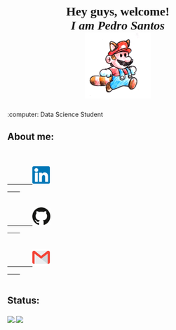 <h1>
	<p align="center" style="font-family:maiandra GD;">
		Hey guys, welcome! <br>
		<i>
			I am Pedro Santos
		</i>
		<br>
			<img align="center" width="150" src="https://github.com/pedrohrnqsantos/pedrohrnqsantos/blob/main/icons%20and%20gifs/run_mario.gif">
	</p>
</h1>
:computer: Data Science Student
<br>
<h2>
	<p>
		About me:	
	</p>
</h2>
<code>
	<a href="https://www.linkedin.com/in/pedrohrnqsantos/">
		<img height="40" src="https://github.com/pedrohrnqsantos/pedrohrnqsantos/blob/main/icons%20and%20gifs/linkedin-icon.svg">
	</a>
</code>
<code>
	<a href="https://github.com/pedrohrnqsantos">
		<img height="40" src="https://github.com/pedrohrnqsantos/pedrohrnqsantos/blob/main/icons%20and%20gifs/github-icon.svg">
	</a>
</code>
<code>
	<a href="mailto:santoshpedro@gmail.com">
		<img height="40" src="https://github.com/pedrohrnqsantos/pedrohrnqsantos/blob/main/icons%20and%20gifs/gmail-icon.svg">
	</a>
</code>
<br>
<h2>
	<p>
		Status:
	</p>
</h2>
<div>
	<a href="https://github.com/pedrohrnqsantos">
  <img align="center" src=https://github-readme-stats.vercel.app/api?username=pedrohrnqsantos&countprivate=true&show_icons=true&theme=onedark>
  <img align="center" src="https://github-readme-stats.vercel.app/api/top-langs/?username=pedrohrnqsantos&theme=onedark&hide_langs_below=1" />
</div>
